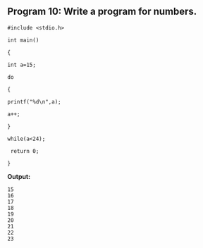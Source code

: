 ## Program 10: Write a program for numbers.
```
#include <stdio.h>

int main() 

{

int a=15;

do

{ 

printf("%d\n",a);

a++;

}

while(a<24);

 return 0;
 
}
```
**Output:**
```
15
16
17
18
19
20
21
22
23
